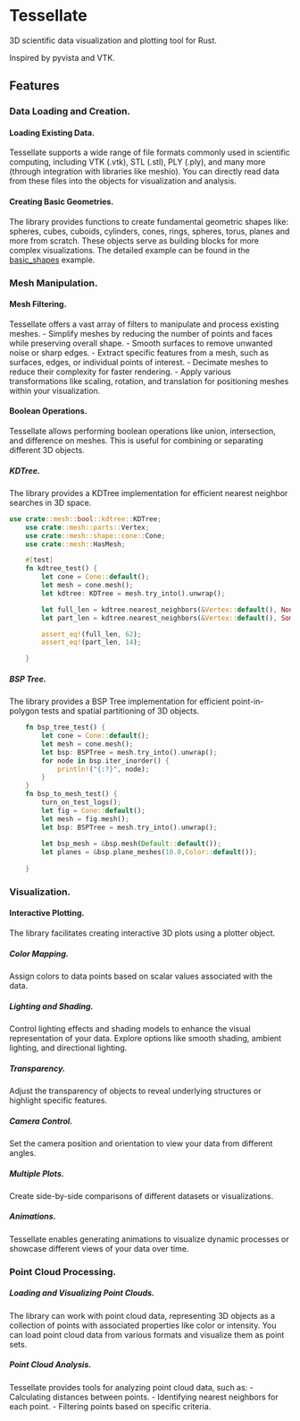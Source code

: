 # Tessellate 
3D scientific data visualization and plotting tool for Rust.

Inspired by pyvista and VTK. 

## Features

### Data Loading and Creation.

#### Loading Existing Data.

Tessellate supports a wide range of file formats commonly used in scientific computing, 
including VTK (.vtk), STL (.stl), PLY (.ply), and many more (through integration with libraries like meshio). 
You can directly read data from these files into the objects for visualization and analysis.

#### Creating Basic Geometries.

The library provides functions to create fundamental geometric shapes like:
spheres, cubes, cuboids, cylinders, cones, rings, spheres, torus, planes and more from scratch. 
These objects serve as building blocks for more complex visualizations.
The detailed example can be found in the [basic_shapes](examples/sskd_tree/README.md) example.


### Mesh Manipulation.

#### Mesh Filtering. 

Tessellate offers a vast array of filters to manipulate and process existing meshes. 
    - Simplify meshes by reducing the number of points and faces while preserving overall shape.
    - Smooth surfaces to remove unwanted noise or sharp edges.
    - Extract specific features from a mesh, such as surfaces, edges, or individual points of interest.
    - Decimate meshes to reduce their complexity for faster rendering.
    - Apply various transformations like scaling, rotation, and translation for positioning meshes within your visualization.

#### Boolean Operations. 

Tessellate allows performing boolean operations like union, intersection, and difference on meshes. 
This is useful for combining or separating different 3D objects.

##### KDTree.

The library provides a KDTree implementation for efficient nearest neighbor searches in 3D space.

```rust
use crate::mesh::bool::kdtree::KDTree;
    use crate::mesh::parts::Vertex;
    use crate::mesh::shape::cone::Cone;
    use crate::mesh::HasMesh;

    #[test]
    fn kdtree_test() {
        let cone = Cone::default();
        let mesh = cone.mesh();
        let kdtree: KDTree = mesh.try_into().unwrap();

        let full_len = kdtree.nearest_neighbors(&Vertex::default(), None).count();
        let part_len = kdtree.nearest_neighbors(&Vertex::default(), Some(0.7)).count();

        assert_eq!(full_len, 62);
        assert_eq!(part_len, 14);

    }
```
 



##### BSP Tree.

The library provides a BSP Tree implementation for efficient point-in-polygon tests and spatial partitioning of 3D objects.

```rust
    fn bsp_tree_test() {
        let cone = Cone::default();
        let mesh = cone.mesh();
        let bsp: BSPTree = mesh.try_into().unwrap();
        for node in bsp.iter_inorder() {
            println!("{:?}", node);
        }
    }
    fn bsp_to_mesh_test() {
        turn_on_test_logs();
        let fig = Cone::default();
        let mesh = fig.mesh();
        let bsp: BSPTree = mesh.try_into().unwrap();
    
        let bsp_mesh = &bsp.mesh(Default::default());
        let planes = &bsp.plane_meshes(10.0,Color::default());
    
    }
```

### Visualization.

#### Interactive Plotting. 
The library facilitates creating interactive 3D plots using a plotter object. 

##### Color Mapping.
Assign colors to data points based on scalar values associated with the data. 

##### Lighting and Shading. 

Control lighting effects and shading models to enhance the visual representation of your data. 
Explore options like smooth shading, ambient lighting, and directional lighting.

##### Transparency.

Adjust the transparency of objects to reveal underlying structures or highlight specific features.

##### Camera Control.
Set the camera position and orientation to view your data from different angles.

##### Multiple Plots.

Create side-by-side comparisons of different datasets or visualizations.

##### Animations.
Tessellate enables generating animations to visualize dynamic processes or showcase different views of your data over time.

### Point Cloud Processing.

##### Loading and Visualizing Point Clouds.
The library can work with point cloud data, representing 3D objects 
as a collection of points with associated properties like color or intensity. 
You can load point cloud data from various formats and visualize them as point sets.

##### Point Cloud Analysis. 

Tessellate provides tools for analyzing point cloud data, such as:
    - Calculating distances between points.
    - Identifying nearest neighbors for each point.
    - Filtering points based on specific criteria.

